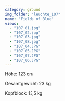 ```yaml
---
category: ground
img_folder: "leuchte_107"
name: "Fields of Blue"
views:
  - "107_01.jpg"
  - "107_02.jpg"
  - "107_03.jpg"
  - "107_08.jpg"
  - "107_04.JPG"
  - "107_05.JPG"
  - "107_07.JPG"
  - "107_06.JPG"
---
```


Höhe: 123 cm

Gesamtgewicht: 23 kg

Kopfblock: 13,5 kg
